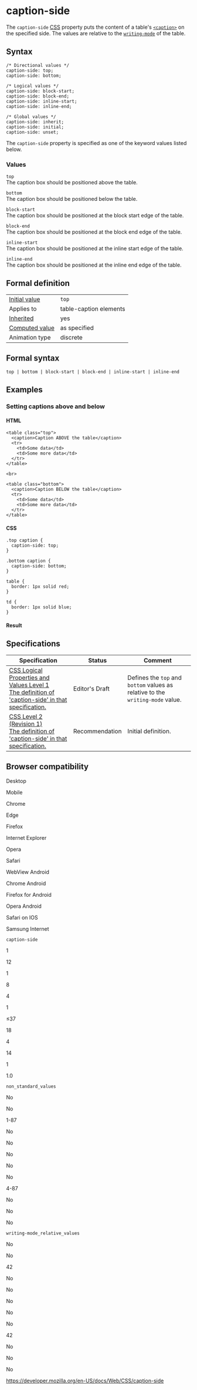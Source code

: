 # caption-side

The `caption-side` [CSS](https://developer.mozilla.org/en-US/docs/Web/CSS) property puts the content of a table's [`<caption>`](https://developer.mozilla.org/en-US/docs/Web/HTML/Element/caption) on the specified side. The values are relative to the [`writing-mode`](writing-mode) of the table.

## Syntax

    /* Directional values */
    caption-side: top;
    caption-side: bottom;

    /* Logical values */
    caption-side: block-start;
    caption-side: block-end;
    caption-side: inline-start;
    caption-side: inline-end;

    /* Global values */
    caption-side: inherit;
    caption-side: initial;
    caption-side: unset;

The `caption-side` property is specified as one of the keyword values listed below.

### Values

`top`  
The caption box should be positioned above the table.

`bottom`  
The caption box should be positioned below the table.

`block-start`  
The caption box should be positioned at the block start edge of the table.

`block-end`  
The caption box should be positioned at the block end edge of the table.

`inline-start`  
The caption box should be positioned at the inline start edge of the table.

`inline-end`  
The caption box should be positioned at the inline end edge of the table.

## Formal definition

<table><tbody><tr class="odd"><td><a href="initial_value">Initial value</a></td><td><code>top</code></td></tr><tr class="even"><td>Applies to</td><td>table-caption elements</td></tr><tr class="odd"><td><a href="inheritance">Inherited</a></td><td>yes</td></tr><tr class="even"><td><a href="computed_value">Computed value</a></td><td>as specified</td></tr><tr class="odd"><td>Animation type</td><td>discrete</td></tr></tbody></table>

## Formal syntax

    top | bottom | block-start | block-end | inline-start | inline-end

## Examples

### Setting captions above and below

#### HTML

    <table class="top">
      <caption>Caption ABOVE the table</caption>
      <tr>
        <td>Some data</td>
        <td>Some more data</td>
      </tr>
    </table>

    <br>

    <table class="bottom">
      <caption>Caption BELOW the table</caption>
      <tr>
        <td>Some data</td>
        <td>Some more data</td>
      </tr>
    </table>

#### CSS

    .top caption {
      caption-side: top;
    }

    .bottom caption {
      caption-side: bottom;
    }

    table {
      border: 1px solid red;
    }

    td {
      border: 1px solid blue;
    }

#### Result

## Specifications

<table><thead><tr class="header"><th>Specification</th><th>Status</th><th>Comment</th></tr></thead><tbody><tr class="odd"><td><a href="https://drafts.csswg.org/css-logical/#caption-side">CSS Logical Properties and Values Level 1<br />
<span class="small">The definition of 'caption-side' in that specification.</span></a></td><td><span class="spec-ed">Editor's Draft</span></td><td>Defines the <code>top</code> and <code>bottom</code> values as relative to the <code>writing-mode</code> value.</td></tr><tr class="even"><td><a href="https://www.w3.org/TR/CSS2/tables.html#caption-position">CSS Level 2 (Revision 1)<br />
<span class="small">The definition of 'caption-side' in that specification.</span></a></td><td><span class="spec-rec">Recommendation</span></td><td>Initial definition.</td></tr></tbody></table>

## Browser compatibility

Desktop

Mobile

Chrome

Edge

Firefox

Internet Explorer

Opera

Safari

WebView Android

Chrome Android

Firefox for Android

Opera Android

Safari on IOS

Samsung Internet

`caption-side`

1

12

1

8

4

1

≤37

18

4

14

1

1.0

`non_standard_values`

No

No

1-87

No

No

No

No

No

4-87

No

No

No

`writing-mode_relative_values`

No

No

42

No

No

No

No

No

42

No

No

No

<a href="https://developer.mozilla.org/en-US/docs/Web/CSS/caption-side" class="_attribution-link">https://developer.mozilla.org/en-US/docs/Web/CSS/caption-side</a>
